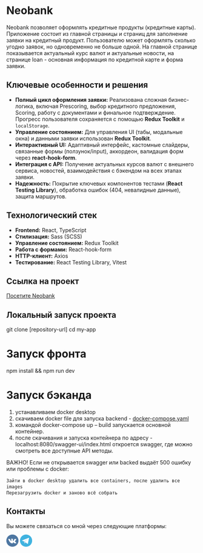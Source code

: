 
# Neobank

Neobank позволяет оформлять кредитные продукты (кредитные карты). Приложение состоит из главной страницы и страниц для заполнение заявки на кредитный продукт. Пользователю может оформлять сколько угодно заявок, но одновременно не больше одной. На главной странице показывается актуальный курс валют и актуальные новости, на странице loan - основная информация по кредитной карте и форма заявки.

## Ключевые особенности и решения

*   **Полный цикл оформления заявки:** Реализована сложная бизнес-логика, включая Prescoring, выбор кредитного предложения, Scoring, работу с документами и финальное подтверждение. Прогресс пользователя сохраняется с помощью **Redux Toolkit** и `localStorage`.
*   **Управление состоянием:** Для управления UI (табы, модальные окна) и данными заявки использован **Redux Toolkit**.
*   **Интерактивный UI:** Адаптивный интерфейс, кастомные слайдеры, связанные формы (ползунок/input), аккордеон, валидация форм через **react-hook-form**.
*   **Интеграция с API:** Получение актуальных курсов валют с внешнего сервиса, новостей, взаимодействия с бэкендом на всех этапах заявки.
*   **Надежность:** Покрытие ключевых компонентов тестами (**React Testing Library**), обработка ошибок (404, невалидные данные), защита маршрутов.

## Технологический стек

*   **Frontend:** React, TypeScript
*   **Стилизация:** Sass (SCSS)
*   **Управление состоянием:** Redux Toolkit
*   **Работа с формами:** React-hook-form
*   **HTTP-клиент:** Axios
*   **Тестирование:** React Testing Library, Vitest

## Ссылка на проект

[Посетите Neobank](https://ageev-alexey.ru/Aliance/)

## Локальный запуск проекта

git clone [repository-url]
cd my-app

# Запуск фронта
npm install && npm run dev

# Запуск бэканда
1. устанавливаем docker desktop
2. скачиваем docker file для запуска backend - [docker-compose.yaml](docker-compose.yaml)
3. командой docker-compose up – build запускается основной контейнер.
4. после скачивания и запуска контейнера по адресу - localhost:8080/swagger-ui/index.html откроется swagger, где можно смотреть все доступные API методы.

ВАЖНО! Если не открывается swagger или backed выдаёт 500 ошибку или проблемы с docker:

    Зайти в docker desktop удалить все containers, после удалить все images
    Перезагрузить docker и заново всё собрать

## Контакты

Вы можете связаться со мной через следующие платформы:

<a href="https://vk.com/id321802975"><img src="https://github.com/Alexey917/Alexey917/blob/main/assets/vk.png" width="32" height="32" /></a>
<a href="https://t.me/Alexey917"><img src="https://github.com/Alexey917/Alexey917/blob/main/assets/tg.png" width="32" height="32" /></a>
